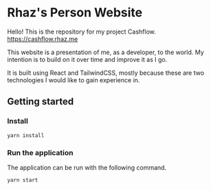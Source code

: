 # Rhaz's Person Website

Hello!  This is the repository for my project Cashflow.
https://cashflow.rhaz.me

This website is a presentation of me, as a developer, to the world.  My intention is to build on it over time and improve it as I go.

It is built using React and TailwindCSS, mostly because these are two technologies I would like to gain experience in.


## Getting started

### Install
```
yarn install
```
### Run the application
The application can be run with the following command.
```
yarn start
```
